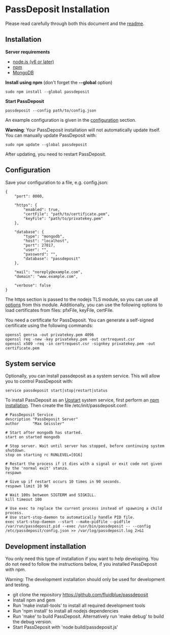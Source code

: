 # PassDeposit Installation

Please read carefully through both this document and the [readme](README.md#passdeposit).


## Installation

**Server requirements**

* [node.js (v6 or later)](http://nodejs.org/)
* [npm](https://npmjs.org/)
* [MongoDB](http://www.mongodb.org/)

**Install using npm** (don't forget the **--global** option)

	sudo npm install --global passdeposit

**Start PassDeposit**

	passdeposit --config path/to/config.json

An example configuration is given in the [configuration](#configuration) section.



**Warning**: Your PassDeposit installation will not automatically update itself.
You can manually update PassDeposit with:

	sudo npm update --global passdeposit

After updating, you need to restart PassDeposit.


## Configuration

Save your configuration to a file, e.g. config.json:

	{
		"port": 8000,

		"https": {
			"enabled": true,
			"certFile": "path/to/certificate.pem",
			"keyFile": "path/to/privatekey.pem"
		},

		"database": {
			"type": "mongodb",
			"host": "localhost",
			"port": 27017,
			"user": "",
			"password": "",
			"database": "passdeposit"
		},

		"mail": "noreply@example.com",
		"domain": "www.example.com",

		"verbose": false
	}

The https section is passed to the nodejs TLS module, so you can use all [options](http://nodejs.org/api/tls.html#tls_tls_createserver_options_secureconnectionlistener) from this module.
Additionally, you can use the following options to load certificates from files: pfxFile, keyFile, certFile.

You need a certificate for PassDeposit. You can generate a self-signed certificate using the following commands:

	openssl genrsa -out privatekey.pem 4096
	openssl req -new -key privatekey.pem -out certrequest.csr
	openssl x509 -req -in certrequest.csr -signkey privatekey.pem -out certificate.pem


## System service

Optionally, you can install passdeposit as a system service. This will allow you to control PassDeposit with:

	service passdeposit start|stop|restart|status

To install PassDeposit as an [Upstart](http://en.wikipedia.org/wiki/Upstart) system service, first perform an [npm installation](#installation).
Then create the file /etc/init/passdeposit.conf:

	# PassDeposit Service
	description "PassDeposit Server"
	author      "Max Geissler"

	# Start after mongodb has started.
	start on started mongodb

	# Stop server. Wait until server has stopped, before continuing system shutdown.
	stop on starting rc RUNLEVEL=[016]

	# Restart the process if it dies with a signal or exit code not given by the 'normal exit' stanza.
	respawn

	# Give up if restart occurs 10 times in 90 seconds.
	respawn limit 10 90

	# Wait 100s between SIGTERM and SIGKILL.
	kill timeout 100

	# Use exec to replace the current process instead of spawning a child process.
	# Use start-stop-daemon to automatically handle PID file.
	exec start-stop-daemon --start --make-pidfile --pidfile /var/run/passdeposit.pid --exec /usr/bin/passdeposit -- --config /etc/passdeposit/config.json >> /var/log/passdeposit.log 2>&1


## Development installation

You only need this type of installation if you want to help developing. You do not need to follow the instructions below, if you installed PassDeposit with npm.

Warning: The development installation should only be used for development and testing.

* git clone the repository <https://github.com/fluidblue/passdeposit>
* Install npm and gem
* Run 'make install-tools' to install all required development tools
* Run 'npm install' to install all nodejs dependencies
* Run 'make' to build PassDeposit. Alternatively run 'make debug' to build the debug version.
* Start PassDeposit with 'node build/passdeposit.js'
